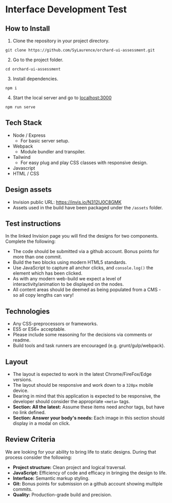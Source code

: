 # Interface Development Test

## How to Install

1. Clone the repository in your project directory.

```
git clone https://github.com/SyLaurence/orchard-ui-assessment.git
```

2. Go to the project folder.

```
cd orchard-ui-assessment
```

3. Install dependencies.

```
npm i
```

4. Start the local server and go to [localhost:3000](http://localhost:3000)

```
npm run serve
```

## Tech Stack

- Node / Express
  - For basic server setup.
- Webpack
  - Module bundler and transpiler.
- Tailwind
  - For easy plug and play CSS classes with responsive design.
- Javascript
- HTML / CSS

## Design assets

- Invision public URL: https://invis.io/N312IJ0C8GMK
- Assets used in the build have been packaged under the `/assets` folder.

## Test instructions

In the linked Invision page you will find the designs for two components. Complete the following:

- The code should be submitted via a github account. Bonus points for more than one commit.
- Build the two blocks using modern HTML5 standards.
- Use JavaScript to capture all anchor clicks, and `console.log()` the element which has been clicked.
- As with any modern web-build we expect a level of interactivity/animation to be displayed on the nodes.
- All content areas should be deemed as being populated from a CMS - so all copy lengths can vary!

## Technologies

- Any CSS-preprocessors or frameworks.
- ES5 or ES6+ acceptable.
- Please include some reasoning for the decisions via comments or readme.
- Build tools and task runners are encouraged (e.g. grunt/gulp/webpack).

## Layout

- The layout is expected to work in the latest Chrome/FireFox/Edge versions.
- The layout should be responsive and work down to a `320px` mobile device.
- Bearing in mind that this application is expected to be responsive, the developer should consider the appropriate `<meta>` tags.
- **Section: All the latest:** Assume these items need anchor tags, but have no link defined.
- **Section: Answer your body's needs:** Each image in this section should display in a modal on click.

## Review Criteria

We are looking for your ability to bring life to static designs. During that process consider the following:

- **Project structure:** Clean project and logical traversal.
- **JavaScript:** Efficiency of code and efficacy in bringing the design to life.
- **Interface:** Semantic markup styling.
- **Git:** Bonus points for submission on a github account showing multiple commits.
- **Quality:** Production-grade build and precision.
